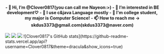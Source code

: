 <h4 align="center">
- 👋 Hi, I’m @Clover0817(you can call me Nayeon:>) 
- 👀 I’m interested in BE development♡ 
- 🌱 I use c&java Language mostly
- 💞️ I'm college student, my major is Computer Science!
- 📫 How to reach me -> skdus3373@gmail.com(skdus3373@naver.com)
</h4>
<img
  src="https://img.shields.io/badge/HTML5-E34F26?style=flat-square&logo=HTML5&logoColor=white"
/>
<img
  src="https://img.shields.io/badge/C-A8B9CC?style=flat-square&logo=C&logoColor=white"
/>
<img
  src="https://img.shields.io/badge/JAVA-4B4B77?style=flat-square&logo=JAVA&logoColor=white"
/>
![Clover0817's GitHub stats](https://github-readme-stats.vercel.app/api?username=Clover0817&theme=dracula&show_icons=true)
</div>

<!---
Jerry-me08/Jerry-me08 is a ✨ special ✨ repository because its `README.md` (this file) appears on your GitHub profile.
You can click the Preview link to take a look at your changes.
--->
